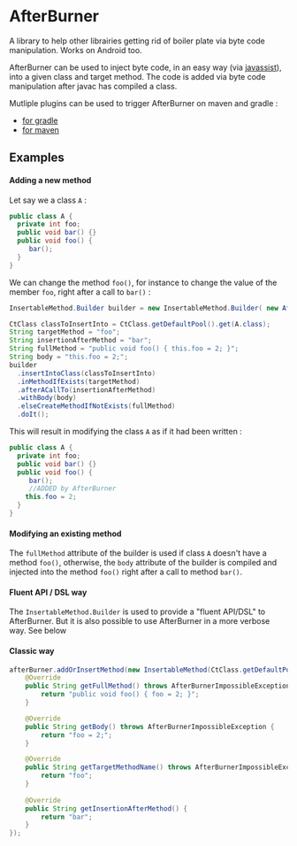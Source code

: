 AfterBurner
===========

A library to help other librairies getting rid of boiler plate via byte code manipulation. Works on Android too. 

AfterBurner can be used to inject byte code, in an easy way (via [javassist](https://github.com/jboss-javassist/javassist)), into a given class and target method.
The code is added via byte code manipulation after javac has compiled a class. 

Mutliple plugins can be used to trigger AfterBurner on maven and gradle : 

* [for gradle](https://github.com/darylteo/gradle-plugins)
* [for maven](https://github.com/icon-Systemhaus-GmbH/javassist-maven-plugin)

Examples
--------

#### Adding a new method

Let say we a class `A` : 
```java
public class A {
  private int foo;
  public void bar() {}
  public void foo() {
     bar();
  }
}
```

We can change the method `foo()`, for instance to change the value of the member `foo`, right after a call to `bar()` :
```java
InsertableMethod.Builder builder = new InsertableMethod.Builder( new AfterBurner() );

CtClass classToInsertInto = CtClass.getDefaultPool().get(A.class);
String targetMethod = "foo";
String insertionAfterMethod = "bar";
String fullMethod = "public void foo() { this.foo = 2; }";
String body = "this.foo = 2;";
builder
  .insertIntoClass(classToInsertInto)
  .inMethodIfExists(targetMethod)
  .afterACallTo(insertionAfterMethod)
  .withBody(body)
  .elseCreateMethodIfNotExists(fullMethod)
  .doIt();
```

This will result in modifying the class `A` as if it had been written : 
```java
public class A {
  private int foo;
  public void bar() {}
  public void foo() {
     bar();
     //ADDED by AfterBurner
    this.foo = 2;
  }
}
```

#### Modifying an existing method

The `fullMethod` attribute of the builder is used if class `A` doesn't have a method `foo()`, otherwise, the `body` attribute of the builder is compiled and injected into the method `foo()` right after a call to method `bar()`.

#### Fluent API / DSL way

The `InsertableMethod.Builder` is used to provide a "fluent API/DSL" to AfterBurner. But it is also possible to use AfterBurner in a more verbose way. See below

#### Classic way
```java
afterBurner.addOrInsertMethod(new InsertableMethod(CtClass.getDefaultPool().getA()) {
    @Override
    public String getFullMethod() throws AfterBurnerImpossibleException {
        return "public void foo() { foo = 2; }";
    }

    @Override
    public String getBody() throws AfterBurnerImpossibleException {
        return "foo = 2;";
    }

    @Override
    public String getTargetMethodName() throws AfterBurnerImpossibleException {
        return "foo";
    }
            
    @Override
    public String getInsertionAfterMethod() {
        return "bar";
    }
});
```
